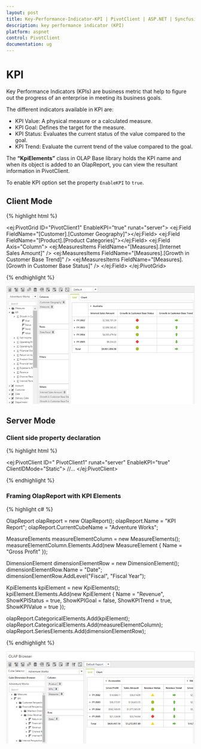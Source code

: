 ```yaml
---
layout: post
title: Key-Performance-Indicator-KPI | PivotClient | ASP.NET | Syncfusion
description: key performance indicator (KPI)
platform: aspnet
control: PivotClient
documentation: ug
---
```


# KPI

Key Performance Indicators (KPIs) are business metric that help to figure out the progress of an enterprise in meeting its business goals.

The different indicators available in KPI are:

* KPI Value: A physical measure or a calculated measure.
* KPI Goal: Defines the target for the measure.
* KPI Status: Evaluates the current status of the value compared to the goal.
* KPI Trend: Evaluate the current trend of the value compared to the goal.

The **“KpiElements”** class in OLAP Base library holds the KPI name and when its object is added to an OlapReport, you can view the resultant information in PivotClient.

To enable KPI option set the property `EnableKPI` to `true`.

## Client Mode

{% highlight html %}

<ej:PivotGrid ID="PivotClient1" EnableKPI="true" runat="server">
    <DataSource Catalog="Adventure Works DW 2008 SE" Cube="Adventure Works" Data="http://bi.syncfusion.com/olap/msmdpump.dll">
        <Rows>
            <ej:Field FieldName="[Customer].[Customer Geography]"></ej:Field>
        </Rows>
        <Columns>
            <ej:Field FieldName="[Product].[Product Categories]"></ej:Field>
        </Columns>
        <Values>
            <ej:Field Axis="Column">
                <Measures>
                    <ej:MeasuresItems FieldName="[Measures].[Internet Sales Amount]" />
                    <ej:MeasuresItems FieldName="[Measures].[Growth in Customer Base Trend]" />
                    <ej:MeasuresItems FieldName="[Measures].[Growth in Customer Base Status]" />
                </Measures>
            </ej:Field>
        </Values>
    </DataSource>
</ej:PivotGrid>

{% endhighlight %}

![KPI in ASP NET pivot client with OLAP client mode](KPI_images/clientmode-kpi.png)

## Server Mode

### Client side property declaration

{% highlight html %}

<ej:PivotClient ID=" PivotClient1" runat="server" EnableKPI="true" ClientIDMode="Static">
        //...
</ej:PivotClient>

{% endhighlight %}

### Framing OlapReport with KPI Elements

{% highlight c# %}

OlapReport olapReport = new OlapReport();
olapReport.Name = "KPI Report";
olapReport.CurrentCubeName = "Adventure Works";

MeasureElements measureElementColumn = new MeasureElements();
measureElementColumn.Elements.Add(new MeasureElement {
    Name = "Gross Profit"
});

DimensionElement dimensionElementRow = new DimensionElement();
dimensionElementRow.Name = "Date";
dimensionElementRow.AddLevel("Fiscal", "Fiscal Year");

KpiElements kpiElement = new KpiElements();
kpiElement.Elements.Add(new KpiElement {
    Name = "Revenue", ShowKPIStatus = true, ShowKPIGoal = false, ShowKPITrend = true, ShowKPIValue = true
});

olapReport.CategoricalElements.Add(kpiElement);
olapReport.CategoricalElements.Add(measureElementColumn);
olapReport.SeriesElements.Add(dimensionElementRow);

{% endhighlight %}

![KPI in ASP NET pivot client with OLAP server mode](KPI_images/KPI.png)

